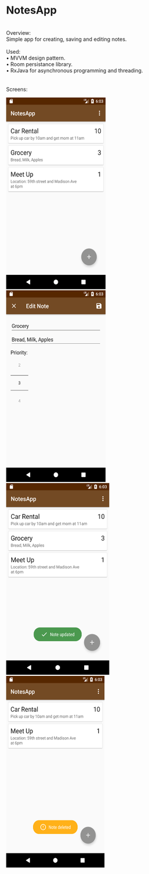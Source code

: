 # NotesApp
<br>
Overview:<br>
Simple app for creating, saving and editing notes.
<br>
<br>
Used:<br>
• MVVM design pattern.<br>
• Room persistance library.<br>
• RxJava for asynchronous programming and threading.<br>
<br>
<br>
Screens:
<br>
<p align="left">
<img src="https://github.com/joysoi/NotesApp/blob/master/Screenshots/Screenshot_1541181784.png" 
 height="520" width="270"/>
<img src="https://github.com/joysoi/NotesApp/blob/master/Screenshots/Screenshot_1541181794.png" 
 height="520" width="270"/>
<img src="https://github.com/joysoi/NotesApp/blob/master/Screenshots/Screenshot_1541181801.png" 
 height="520" width="280"/>
 <img src="https://github.com/joysoi/NotesApp/blob/master/Screenshots/Screenshot_1541181811.png" 
 height="520" width="267"/>
 </p>

